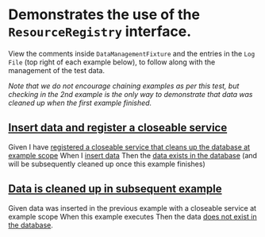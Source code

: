 # Demonstrates the use of the `ResourceRegistry` interface.  

View the comments inside `DataManagementFixture` and the entries in the `Log File` (top right of each example below), to follow along with the management of the test data.

_Note that we do not encourage chaining examples as per this test, 
but checking in the 2nd example is the only way to demonstrate that data was cleaned up when the first example finished._

## [Insert data and register a closeable service](-)
Given I have [registered a closeable service that cleans up the database at example scope](- "registerCloseableResource()")
When I [insert data](- "insertData()")
Then the [data exists in the database](- "c:assertTrue=existsInDatabase()") (and will be subsequently cleaned up once this example finishes) 

## [Data is cleaned up in subsequent example](-)
Given data was inserted in the previous example with a closeable service at example scope
When this example executes
Then the data [does not exist in the database](- "c:assertFalse=existsInDatabase()").

